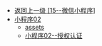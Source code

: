 - [返回上一级 [15--微信小程序]](15--微信小程序/)
- [小程序02](15--微信小程序/小程序02/)
  - [assets](15--微信小程序/小程序02/assets/)
  - [小程序02--授权认证](15--微信小程序/小程序02/小程序02--授权认证.md)
